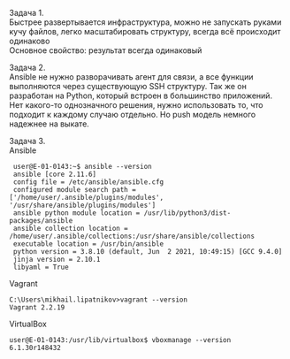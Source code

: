 Задача 1.</br>
Быстрее развертывается инфраструктура, можно не запускать руками кучу файлов, легко масштабировать структуру, всегда всё происходит одинаково </br>
Основное свойство: результат всегда одинаковый</br>

Задача 2.</br>
Ansible не нужно разворачивать агент для связи, а все функции выполняются через существующую SSH структуру. Так же он разработан на Python, который встроен в большинство приложений.</br>
Нет какого-то однозначного решения, нужно использовать то, что подходит к каждому случаю отдельно. Но push модель немного надежнее на выкате.</br>

Задача 3.</br>
Ansible</br>

     user@E-01-0143:~$ ansible --version
     ansible [core 2.11.6]
     config file = /etc/ansible/ansible.cfg
     configured module search path = ['/home/user/.ansible/plugins/modules', '/usr/share/ansible/plugins/modules']
     ansible python module location = /usr/lib/python3/dist-packages/ansible
     ansible collection location = /home/user/.ansible/collections:/usr/share/ansible/collections
     executable location = /usr/bin/ansible
     python version = 3.8.10 (default, Jun  2 2021, 10:49:15) [GCC 9.4.0]
     jinja version = 2.10.1
     libyaml = True

Vagrant

    C:\Users\mikhail.lipatnikov>vagrant --version
    Vagrant 2.2.19

VirtualBox

    user@E-01-0143:/usr/lib/virtualbox$ vboxmanage --version
    6.1.30r148432